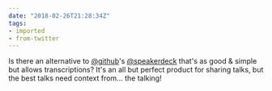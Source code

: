 ```yaml
---
date: "2018-02-26T21:28:34Z"
tags:
- imported
- from-twitter
---
```

Is there an alternative to [@github](/twitter/#/github)'s [@speakerdeck](/twitter/#/speakerdeck) that's as good &amp; simple but allows transcriptions? It's an all but perfect product for sharing talks, but the best talks need context from… the talking!

